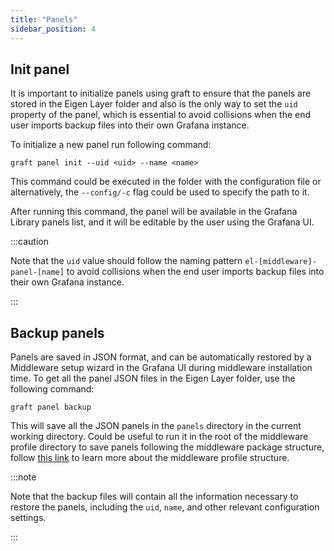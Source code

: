 ```yaml
---
title: "Panels"
sidebar_position: 4
---
```


## Init panel

It is important to initialize panels using graft to ensure that the panels are stored in the Eigen Layer folder and also is the only way to set the `uid` property of the panel, which is essential to avoid collisions when the end user imports backup files into their own Grafana instance.

To initialize a new panel run following command:

```shell
graft panel init --uid <uid> --name <name>
```

This command could be executed in the folder with the configuration file or alternatively, the `--config/-c` flag could be used to specify the path to it.

After running this command, the panel will be available in the Grafana Library panels list, and it will be editable by the user using the Grafana UI.

:::caution

Note that the `uid` value should follow the naming pattern `el-[middleware]-panel-[name]` to avoid collisions when the end user imports backup files into their own Grafana instance.

:::

## Backup panels

Panels are saved in JSON format, and can be automatically restored by a Middleware setup wizard in the Grafana UI during middleware installation time. To get all the panel JSON files in the Eigen Layer folder, use the following command:

```shell
graft panel backup
```
    
This will save all the JSON panels in the `panels` directory in the current working directory. Could be useful to run it in the root of the middleware profile directory to save panels following the middleware package structure, follow [this link](/docs/packaging/#profile) to learn more about the middleware profile structure.

:::note

Note that the backup files will contain all the information necessary to restore the panels, including the `uid`, `name`, and other relevant configuration settings.

:::
